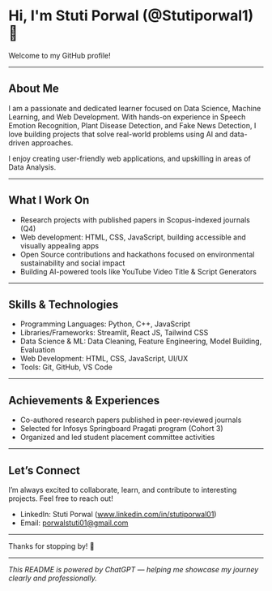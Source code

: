 # Hi, I'm Stuti Porwal (@Stutiporwal1) 👋

Welcome to my GitHub profile!

---

## About Me

I am a passionate and dedicated learner focused on Data Science, Machine Learning, and Web Development. With hands-on experience in Speech Emotion Recognition, Plant Disease Detection, and Fake News Detection, I love building projects that solve real-world problems using AI and data-driven approaches.

I enjoy creating user-friendly web applications, and upskilling in areas of Data Analysis.

---

## What I Work On

- Research projects with published papers in Scopus-indexed journals (Q4)   
- Web development: HTML, CSS, JavaScript, building accessible and visually appealing apps  
- Open Source contributions and hackathons focused on environmental sustainability and social impact  
- Building AI-powered tools like YouTube Video Title & Script Generators  

---

## Skills & Technologies

- Programming Languages: Python, C++, JavaScript  
- Libraries/Frameworks: Streamlit, React JS, Tailwind CSS 
- Data Science & ML: Data Cleaning, Feature Engineering, Model Building, Evaluation  
- Web Development: HTML, CSS, JavaScript, UI/UX   
- Tools: Git, GitHub, VS Code

---

## Achievements & Experiences

- Co-authored research papers published in peer-reviewed journals  
- Selected for Infosys Springboard Pragati program (Cohort 3)  
- Organized and led student placement committee activities  

---

## Let’s Connect

I’m always excited to collaborate, learn, and contribute to interesting projects. Feel free to reach out!

- LinkedIn: Stuti Porwal (www.linkedin.com/in/stutiporwal01)  
- Email: porwalstuti01@gmail.com 



---

Thanks for stopping by! 🌟

---

*This README is powered by ChatGPT — helping me showcase my journey clearly and professionally.*


